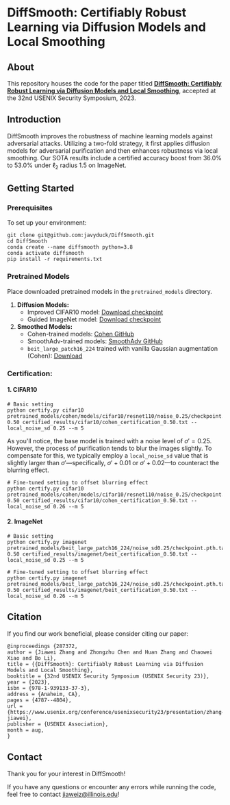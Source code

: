# DiffSmooth: Certifiably Robust Learning via Diffusion Models and Local Smoothing

   ## About

   This repository houses the code for the paper titled [**DiffSmooth: Certifiably Robust Learning via Diffusion Models and Local Smoothing**](https://www.usenix.org/system/files/usenixsecurity23-zhang-jiawei.pdf), accepted at the 32nd USENIX Security Symposium, 2023.

   ## Introduction

   DiffSmooth improves the robustness of machine learning models against adversarial attacks. Utilizing a two-fold strategy, it first applies diffusion models for adversarial purification and then enhances robustness via local smoothing. Our SOTA results include a certified accuracy boost from $36.0\%$ to $53.0\%$ under $\ell_2$ radius $1.5$ on ImageNet.

   ## Getting Started

   ### Prerequisites

   To set up your environment:

   ```
git clone git@github.com:javyduck/DiffSmooth.git
cd DiffSmooth
conda create --name diffsmooth python=3.8
conda activate diffsmooth
pip install -r requirements.txt
   ```

### Pretrained Models

Place downloaded pretrained models in the `pretrained_models` directory.

1. **Diffusion Models:**
   - Improved CIFAR10 model: [Download checkpoint](https://openaipublic.blob.core.windows.net/diffusion/march-2021/cifar10_uncond_50M_500K.pt)
   - Guided ImageNet model: [Download checkpoint](https://openaipublic.blob.core.windows.net/diffusion/jul-2021/256x256_diffusion.pt)
2. **Smoothed Models:**
   - Cohen-trained models: [Cohen GitHub](https://github.com/locuslab/smoothing)
   - SmoothAdv-trained models: [SmoothAdv GitHub](https://github.com/Hadisalman/smoothing-adversarial/tree/master)
   - `beit_large_patch16_224` trained with vanilla Gaussian augmentation (Cohen): [Download](https://uillinoisedu-my.sharepoint.com/:f:/g/personal/jiaweiz7_illinois_edu/EstdhnzHtXJIqhsNlv9q4nUBNcSjVvNp6pcj4ep3BTTVtg?e=iLR8dh)

### Certification:

#### 1. CIFAR10

   ```
# Basic setting
python certify.py cifar10 pretrained_models/cohen/models/cifar10/resnet110/noise_0.25/checkpoint.pth.tar 0.50 certified_results/cifar10/cohen_certification_0.50.txt --local_noise_sd 0.25 --m 5
   ```

   As you'll notice, the base model is trained with a noise level of $\sigma'=0.25$. However, the process of purification tends to blur the images slightly. To compensate for this, we typically employ a `local_noise_sd` value that is slightly larger than $\sigma'$—specifically, $\sigma'+0.01$ or $\sigma'+0.02$—to counteract the blurring effect.

   ```
# Fine-tuned setting to offset blurring effect
python certify.py cifar10 pretrained_models/cohen/models/cifar10/resnet110/noise_0.25/checkpoint.pth.tar 0.50 certified_results/cifar10/cohen_certification_0.50.txt --local_noise_sd 0.26 --m 5
   ```

#### 2. ImageNet

   ```
# Basic setting
python certify.py imagenet pretrained_models/beit_large_patch16_224/noise_sd0.25/checkpoint.pth.tar 0.50 certified_results/imagenet/beit_certification_0.50.txt --local_noise_sd 0.25 --m 5

# Fine-tuned setting to offset blurring effect
python certify.py imagenet pretrained_models/beit_large_patch16_224/noise_sd0.25/checkpoint.pth.tar 0.50 certified_results/imagenet/beit_certification_0.50.txt --local_noise_sd 0.26 --m 5
   ```

## Citation

   If you find our work beneficial, please consider citing our paper:

   ```
@inproceedings {287372,
  author = {Jiawei Zhang and Zhongzhu Chen and Huan Zhang and Chaowei Xiao and Bo Li},
  title = {{DiffSmooth}: Certifiably Robust Learning via Diffusion Models and Local Smoothing},
  booktitle = {32nd USENIX Security Symposium (USENIX Security 23)},
  year = {2023},
  isbn = {978-1-939133-37-3},
  address = {Anaheim, CA},
  pages = {4787--4804},
  url = {https://www.usenix.org/conference/usenixsecurity23/presentation/zhang-jiawei},
  publisher = {USENIX Association},
  month = aug,
}
   ```

## Contact

Thank you for your interest in DiffSmooth!

If you have any questions or encounter any errors while running the code, feel free to contact [jiaweiz@illinois.edu](mailto:jiaweiz7@illinois.edu)!
